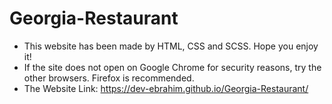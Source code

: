 # Georgia-Restaurant
+ This website has been made by HTML, CSS and SCSS. Hope you enjoy it!
+ If the site does not open on Google Chrome for security reasons, try the other browsers. Firefox is recommended.
+ The Website Link: https://dev-ebrahim.github.io/Georgia-Restaurant/